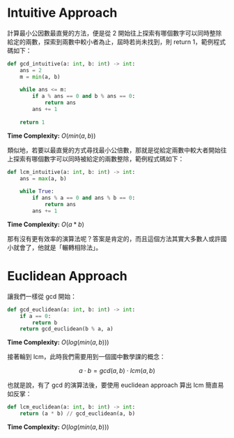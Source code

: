 # Intuitive Approach

計算最小公因數最直覺的方法，便是從 2 開始往上探索有哪個數字可以同時整除給定的兩數，探索到兩數中較小者為止，屆時若尚未找到，則 return 1，範例程式碼如下：

```Python
def gcd_intuitive(a: int, b: int) -> int:
    ans = 2
    m = min(a, b)
    
    while ans <= m:
        if a % ans == 0 and b % ans == 0:
            return ans
        ans += 1
    
    return 1
```

**Time Complexity:** $O(min(a, b))$

類似地，若要以最直覺的方式尋找最小公倍數，那就是從給定兩數中較大者開始往上探索有哪個數字可以同時被給定的兩數整除，範例程式碼如下：

```Python
def lcm_intuitive(a: int, b: int) -> int:
    ans = max(a, b)
    
    while True:
        if ans % a == 0 and ans % b == 0:
            return ans
        ans += 1
```

**Time Complexity:** $O(a*b)$

那有沒有更有效率的演算法呢？答案是肯定的，而且這個方法其實大多數人或許國小就會了，他就是「輾轉相除法」。

# Euclidean Approach

讓我們一樣從 gcd 開始：

```Python
def gcd_euclidean(a: int, b: int) -> int:
    if a == 0:
        return b
    return gcd_euclidean(b % a, a)
```

**Time Complexity:** $O(log(min(a, b)))$

接著輪到 lcm，此時我們需要用到一個國中數學課的概念：

$$
a \cdot b = gcd(a, b) \cdot lcm(a, b)
$$

也就是說，有了 gcd 的演算法後，要使用 euclidean approach 算出 lcm 簡直易如反掌：

```Python
def lcm_euclidean(a: int, b: int) -> int:
    return (a * b) // gcd_euclidean(a, b)
```

**Time Complexity:** $O(log(min(a, b)))$
